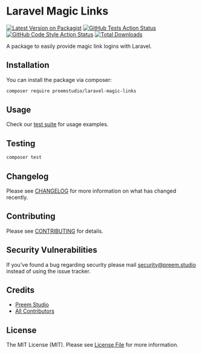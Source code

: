 # Laravel Magic Links

[![Latest Version on Packagist](https://img.shields.io/packagist/v/preemstudio/laravel-magic-links.svg?style=flat-square)](https://packagist.org/packages/preemstudio/laravel-magic-links)
[![GitHub Tests Action Status](https://img.shields.io/github/actions/workflow/status/preemstudio/laravel-magic-links/run-tests.yml?branch=main&label=tests&style=flat-square)](https://github.com/preemstudio/laravel-magic-links/actions?query=workflow%3Arun-tests+branch%3Amain)
[![GitHub Code Style Action Status](https://img.shields.io/github/actions/workflow/status/preemstudio/laravel-magic-links/fix-php-code-style-issues.yml?branch=main&label=code%20style&style=flat-square)](https://github.com/preemstudio/laravel-magic-links/actions?query=workflow%3A"Fix+PHP+code+style+issues"+branch%3Amain)
[![Total Downloads](https://img.shields.io/packagist/dt/preemstudio/laravel-magic-links.svg?style=flat-square)](https://packagist.org/packages/preemstudio/laravel-magic-links)

A package to easily provide magic link logins with Laravel.

## Installation

You can install the package via composer:

```bash
composer require preemstudio/laravel-magic-links
```

## Usage

Check our [test suite](/tests) for usage examples.

## Testing

```bash
composer test
```

## Changelog

Please see [CHANGELOG](CHANGELOG.md) for more information on what has changed recently.

## Contributing

Please see [CONTRIBUTING](CONTRIBUTING.md) for details.

## Security Vulnerabilities

If you've found a bug regarding security please mail [security@preem.studio](mailto:security@preem.studio) instead of using the issue tracker.

## Credits

- [Preem Studio](https://github.com/PreemStudio)
- [All Contributors](../../contributors)

## License

The MIT License (MIT). Please see [License File](LICENSE.md) for more information.
